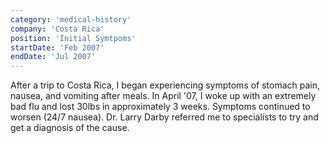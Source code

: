 ```yaml
---
category: 'medical-history'
company: 'Costa Rica'
position: 'Initial Symtpoms'
startDate: 'Feb 2007'
endDate: 'Jul 2007'
---
```


After a trip to Costa Rica, I began experiencing symptoms of stomach pain, nausea, and vomiting after meals. In April '07, I woke up with an extremely bad flu and lost 30lbs in approximately 3 weeks. Symptoms continued to worsen (24/7 nausea). Dr. Larry Darby referred me to specialists to try and get a diagnosis of the cause.
